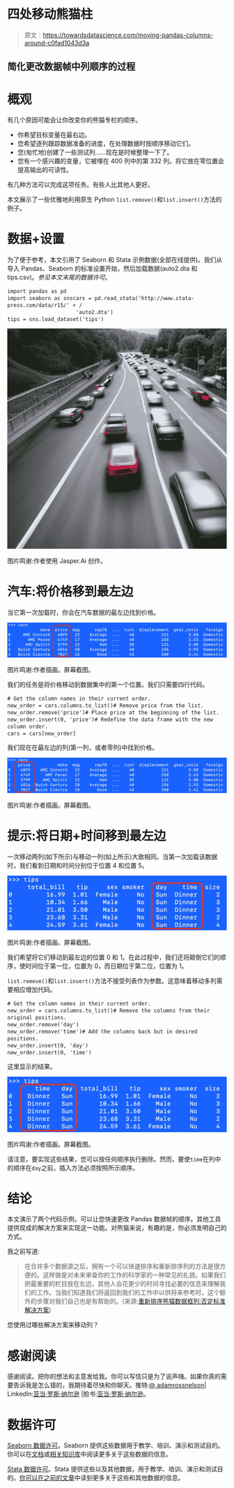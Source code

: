# 四处移动熊猫柱

> 原文：<https://towardsdatascience.com/moving-pandas-columns-around-c0fad1043d3a>

## 简化更改数据帧中列顺序的过程

# 概观

有几个原因可能会让你改变你的熊猫专栏的顺序。

*   你希望目标变量在最右边。
*   您希望逐列跟踪数据准备的进度，在处理数据时按顺序移动它们。
*   您(匆忙地)创建了一些测试列……现在是时候整理一下了。
*   您有一个感兴趣的变量，它被埋在 400 列中的第 332 列。将它放在零位置会提高输出的可读性。

有几种方法可以完成这项任务。有些人比其他人更好。

本文展示了一些优雅地利用原生 Python `list.remove()`和`list.insert()`方法的例子。

# 数据+设置

为了便于参考，本文引用了 Seaborn 和 Stata 示例数据(全部在线提供)。我们从导入 Pandas、Seaborn 的标准设置开始，然后加载数据(auto2.dta 和 tips.csv)。*参见本文末尾的数据许可*。

```
import pandas as pd
import seaborn as snscars = pd.read_stata('http://www.stata-press.com/data/r15/' + /
                      'auto2.dta')
tips = sns.load_dataset('tips')
```

![](img/9b3609ca98f856ba19fd5b69b4add028.png)

图片鸣谢:作者使用 Jasper.Ai 创作。

# 汽车:将价格移到最左边

当它第一次加载时，你会在汽车数据的最左边找到价格。

![](img/a2b1cd093d7fc8ef5a52f3ac4dd3d910.png)

图片鸣谢:作者插画。屏幕截图。

我们的任务是将价格移动到数据集中的第一个位置。我们只需要四行代码。

```
# Get the column names in their current order.
new_order = cars.columns.to_list()# Remove price from the list.
new_order.remove('price')# Place price at the beginning of the list.
new_order.insert(0, 'price')# Redefine the data frame with the new column order.
cars = cars[new_order]
```

我们现在在最左边的列(第一列，或者零列)中找到价格。

![](img/8bbd8c83ef4d554a537e4e77400edf09.png)

图片鸣谢:作者插画。屏幕截图。

# 提示:将日期+时间移到最左边

一次移动两列(如下所示)与移动一列(如上所示)大致相同。当第一次加载该数据时，我们看到日期和时间分别位于位置 4 和位置 5。

![](img/5560dfdded49229e2a732ab5480db8e7.png)

图片鸣谢:作者插画。屏幕截图。

我们希望将它们移动到最左边的位置 0 和 1。在此过程中，我们还将颠倒它们的顺序，使时间位于第一位，位置为 0，而日期位于第二位，位置为 1。

`list.remove()`和`list.insert()`方法不接受列表作为参数。这意味着移动多列需要相应增加代码。

```
# Get the column names in their current order.
new_order = cars.columns.to_list()# Remove the columns from their original positions.
new_order.remove('day')
new_order.remove('time')# Add the columns back but in desired positions.
new_order.insert(0, 'day')
new_order.insert(0, 'time')
```

这里显示的结果。

![](img/2e840eec782177b5f45e0bfb04f1712f.png)

图片鸣谢:作者插画。屏幕截图。

请注意，要实现这些结果，您可以按任何顺序执行删除。然而，要使`time`在列中的顺序在`day`之前，插入方法必须按照所示顺序。

# 结论

本文演示了两个代码示例，可以让您快速更改 Pandas 数据帧的顺序。其他工具提供现成的解决方案来实现这一功能。对熊猫来说，有趣的是，你必须发明自己的方式。

我之前写道:

> 在合并多个数据源之后，拥有一个可以快速排序和重新排序列的方法是很方便的。这样做是对未来审查你的工作的科学家的一种常见的礼貌。如果我们把最重要的栏目放在左边，其他人会花更少的时间寻找必要的信息来理解我们的工作。当我们知道我们将返回到我们的工作中以供将来参考时，这个额外的步骤对我们自己也是有帮助的。(来源:[重新排序熊猫数据框列:否定标准解决方案](/reordering-pandas-dataframe-columns-thumbs-down-on-standard-solutions-1ff0bc2941d5))

您使用过哪些解决方案来移动列？

# 感谢阅读

感谢阅读。把你的想法和主意发给我。你可以写信只是为了说声嗨。如果你真的需要告诉我是怎么错的，我期待着尽快和你聊天。推特:[@ adamrossnelson](https://twitter.com/adamrossnelson)| LinkedIn:[亚当·罗斯·纳尔逊](http://www.linkedin.com/in/arnelson) |脸书:[亚当·罗斯·纳尔逊](http://www.facebook.com/adamrossnelson)。

# 数据许可

[Seaborn 数据许可](https://github.com/mwaskom/seaborn/blob/master/LICENSE.md)。Seaborn 提供这些数据用于教学、培训、演示和测试目的。你可以在[文档](https://seaborn.pydata.org/generated/seaborn.load_dataset.html)或[相关知识库](https://github.com/mwaskom/seaborn-data/blob/master/tips.csv)中阅读更多关于这些数据的信息。

[Stata 数据许可](https://www.stata-press.com/data/r15/u.html)。Stata 提供这些以及其他数据，用于教学、培训、演示和测试目的。[你可以在之前的文章](/three-datasets-i-often-use-as-examples-c70ec5b2f793)中读到更多关于这些和其他数据的信息。